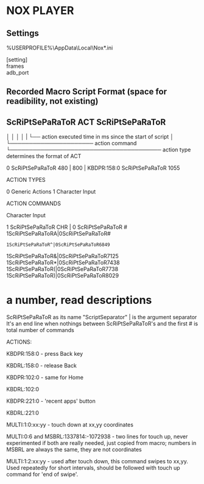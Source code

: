 NOX PLAYER
===

Settings
---

%USERPROFILE%\AppData\Local\Nox\*.ini

[setting]</br>
frames</br>
adb_port

Recorded Macro Script Format (space for readibility, not existing)
---

## ScRiPtSePaRaToR ACT ScRiPtSePaRaToR ##
│                 │                   │
│                 |                   └── action executed time in ms since the start of script
│                 └────────────────────── action command
└──────────────────────────────────────── action type determines the format of ACT


0 ScRiPtSePaRaToR 480 | 800 | KBDPR:158:0 ScRiPtSePaRaToR 1055

ACTION TYPES

  0 Generic Actions
  1 Character Input

ACTION COMMANDS

  Character Input

  1 ScRiPtSePaRaToR CHR | 0 ScRiPtSePaRaToR #
  1ScRiPtSePaRaToRA|0ScRiPtSePaRaToR#

    1ScRiPtSePaRaToR^|0ScRiPtSePaRaToR6849
  1ScRiPtSePaRaToR&|0ScRiPtSePaRaToR7125
  1ScRiPtSePaRaToR*|0ScRiPtSePaRaToR7438
  1ScRiPtSePaRaToR(|0ScRiPtSePaRaToR7738
  1ScRiPtSePaRaToR)|0ScRiPtSePaRaToR8029

# a number, read descriptions
ScRiPtSePaRaToR as its name "ScriptSeparator"
| is the argument separator
It's an end line when nothings between ScRiPtSePaRaToR's and the first # is total number of commands

ACTIONS:

KBDPR:158:0 - press Back key

KBDRL:158:0 - release Back

KBDPR:102:0 - same for Home

KBDRL:102:0

KBDPR:221:0 - 'recent apps' button

KBDRL:221:0

MULTI:1:0:xx:yy - touch down at xx,yy coordinates

MULTI:0:6 and MSBRL:1337814:-1072938 - two lines for touch up, never experimented if both are really needed, just copied from macro; numbers in MSBRL are always the same, they are not coordinates

MULTI:1:2:xx:yy - used after touch down, this command swipes to xx,yy. Used repeatedly for short intervals, should be followed with touch up command for 'end of swipe'.


  


